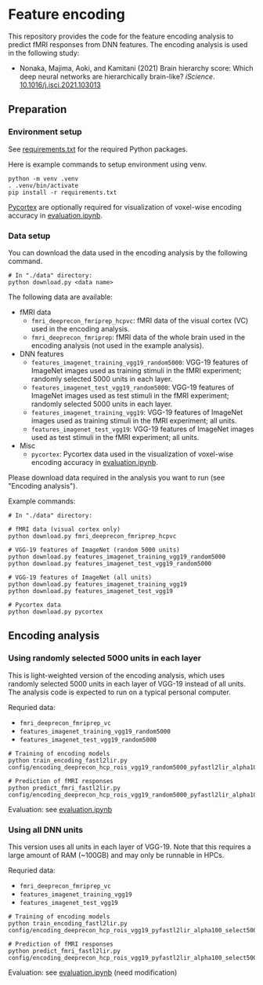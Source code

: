 # Feature encoding

This repository provides the code for the feature encoding analysis to predict fMRI responses from DNN features.
The encoding analysis is used in the following study:

- Nonaka, Majima, Aoki, and Kamitani (2021) Brain hierarchy score: Which deep neural networks are hierarchically brain-like? *iScience*. [10.1016/j.isci.2021.103013](https://doi.org/10.1016/j.isci.2021.103013)

## Preparation

### Environment setup

See [requirements.txt](requirements.txt) for the required Python packages.

Here is example commands to setup environment using venv.

```shell
python -m venv .venv
. .venv/bin/activate
pip install -r requirements.txt
```

[Pycortex](https://github.com/gallantlab/pycortex) are optionally required for visualization of voxel-wise encoding accuracy in [evaluation.ipynb](evaluation.ipynb).

### Data setup

You can download the data used in the encoding analysis by the following command.

```shell
# In "./data" directory:
python download.py <data name>
```

The following data are available:

- fMRI data
  - `fmri_deeprecon_fmriprep_hcpvc`: fMRI data of the visual cortex (VC) used in the encoding analysis.
  - `fmri_deeprecon_fmriprep`: fMRI data of the whole brain used in the encoding analysis (not used in the example analysis).
- DNN features
  - `features_imagenet_training_vgg19_random5000`: VGG-19 features of ImageNet images used as training stimuli in the fMRI experiment; randomly selected 5000 units in each layer.
  - `features_imagenet_test_vgg19_random5000`: VGG-19 features of ImageNet images used as test stimuli in the fMRI experiment; randomly selected 5000 units in each layer.
  - `features_imagenet_training_vgg19`: VGG-19 features of ImageNet images used as training stimuli in the fMRI experiment; all units.
  - `features_imagenet_test_vgg19`: VGG-19 features of ImageNet images used as test stimuli in the fMRI experiment; all units.
- Misc
  - `pycortex`: Pycortex data used in the visualization of voxel-wise encoding accuracy in [evaluation.ipynb](evaluation.ipynb).

Please download data required in the analysis you want to run (see "Encoding analysis").

Example commands:

```shell
# In "./data" directory:

# fMRI data (visual cortex only)
python download.py fmri_deeprecon_fmriprep_hcpvc

# VGG-19 features of ImageNet (random 5000 units)
python download.py features_imagenet_training_vgg19_random5000
python download.py features_imagenet_test_vgg19_random5000

# VGG-19 features of ImageNet (all units)
python download.py features_imagenet_training_vgg19
python download.py features_imagenet_test_vgg19

# Pycortex data
python download.py pycortex
```

## Encoding analysis

### Using randomly selected 5000 units in each layer

This is light-weighted version of the encoding analysis, which uses randomly selected 5000 units in each layer of VGG-19 instead of all units. The analysis code is expected to run on a typical personal computer.

Requried data:

- `fmri_deeprecon_fmriprep_vc`
- `features_imagenet_training_vgg19_random5000`
- `features_imagenet_test_vgg19_random5000`

```shell
# Training of encoding models
python train_encoding_fastl2lir.py config/encoding_deeprecon_hcp_rois_vgg19_random5000_pyfastl2lir_alpha100_select500units.yaml

# Prediction of fMRI responses
python predict_fmri_fastl2lir.py  config/encoding_deeprecon_hcp_rois_vgg19_random5000_pyfastl2lir_alpha100_select500units.yaml
```

Evaluation: see [evaluation.ipynb](evaluation.ipynb)

### Using all DNN units

This version uses all units in each layer of VGG-19. Note that this requires a large amount of RAM (~100GB) and may only be runnable in HPCs.

Requried data:

- `fmri_deeprecon_fmriprep_vc`
- `features_imagenet_training_vgg19`
- `features_imagenet_test_vgg19`

```shell
# Training of encoding models
python train_encoding_fastl2lir.py config/encoding_deeprecon_hcp_rois_vgg19_pyfastl2lir_alpha100_select500units.yaml

# Prediction of fMRI responses
python predict_fmri_fastl2lir.py  config/encoding_deeprecon_hcp_rois_vgg19_pyfastl2lir_alpha100_select500units.yaml
```

Evaluation: see [evaluation.ipynb](evaluation.ipynb) (need modification)
